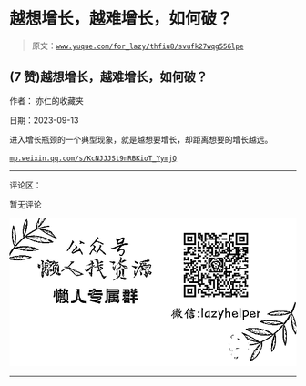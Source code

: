 # 越想增长，越难增长，如何破？

> 原文：[`www.yuque.com/for_lazy/thfiu8/svufk27wqg556lpe`](https://www.yuque.com/for_lazy/thfiu8/svufk27wqg556lpe)

## (7 赞)越想增长，越难增长，如何破？

作者： 亦仁的收藏夹

日期：2023-09-13

进入增长瓶颈的一个典型现象，就是越想要增长，却距离想要的增长越远。

[`mp.weixin.qq.com/s/KcNJJJSt9nRBKioT_YymjQ`](https://mp.weixin.qq.com/s/KcNJJJSt9nRBKioT_YymjQ)

* * *

评论区：

暂无评论

![](img/1c37d505930596d12a88ab23e11aa07a.png)

* * *